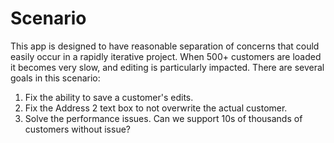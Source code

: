 # Scenario

This app is designed to have reasonable separation of concerns that could easily occur in a rapidly iterative project. When 500+ customers are loaded it becomes very slow, and editing is particularly impacted. There are several goals in this scenario:

1. Fix the ability to save a customer's edits.
2. Fix the Address 2 text box to not overwrite the actual customer.
3. Solve the performance issues. Can we support 10s of thousands of customers without issue?
